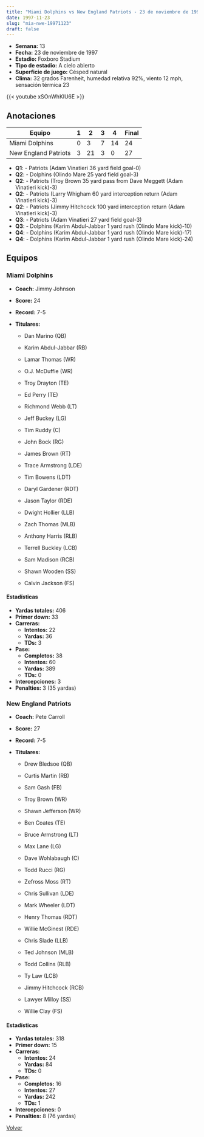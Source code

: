 ```yaml
---
title: "Miami Dolphins vs New England Patriots - 23 de noviembre de 1997"
date: 1997-11-23
slug: "mia-nwe-19971123"
draft: false
---
```


- **Semana:** 13
- **Fecha:** 23 de noviembre de 1997
- **Estadio:** Foxboro Stadium
- **Tipo de estadio:** A cielo abierto
- **Superficie de juego:** Césped natural
- **Clima:** 32 grados Farenheit, humedad relativa 92%, viento 12 mph, sensación térmica 23


{{< youtube xSOnWhKlU6E >}}


## Anotaciones
| Equipo | 1 | 2 | 3 | 4 | Final |
|--------|---|---|---|---|-------|
| Miami Dolphins  | 0 | 3 | 7 | 14  | 24 |
| New England Patriots  | 3 | 21 | 3 | 0  | 27 |
- **Q1**:  - Patriots (Adam Vinatieri 36 yard field goal-0)
- **Q2**:  - Dolphins (Olindo Mare 25 yard field goal-3)
- **Q2**:  - Patriots (Troy Brown 35 yard pass from Dave Meggett (Adam Vinatieri kick)-3)
- **Q2**:  - Patriots (Larry Whigham 60 yard interception return (Adam Vinatieri kick)-3)
- **Q2**:  - Patriots (Jimmy Hitchcock 100 yard interception return (Adam Vinatieri kick)-3)
- **Q3**:  - Patriots (Adam Vinatieri 27 yard field goal-3)
- **Q3**:  - Dolphins (Karim Abdul-Jabbar 1 yard rush (Olindo Mare kick)-10)
- **Q4**:  - Dolphins (Karim Abdul-Jabbar 1 yard rush (Olindo Mare kick)-17)
- **Q4**:  - Dolphins (Karim Abdul-Jabbar 1 yard rush (Olindo Mare kick)-24)


## Equipos


### Miami Dolphins
* **Coach:** Jimmy Johnson
* **Score:** 24
* **Record:** 7-5
* **Titulares:** 

  * Dan Marino (QB) 

  * Karim Abdul-Jabbar (RB) 

  * Lamar Thomas (WR) 

  * O.J. McDuffie (WR) 

  * Troy Drayton (TE) 

  * Ed Perry (TE) 

  * Richmond Webb (LT) 

  * Jeff Buckey (LG) 

  * Tim Ruddy (C) 

  * John Bock (RG) 

  * James Brown (RT) 

  * Trace Armstrong (LDE) 

  * Tim Bowens (LDT) 

  * Daryl Gardener (RDT) 

  * Jason Taylor (RDE) 

  * Dwight Hollier (LLB) 

  * Zach Thomas (MLB) 

  * Anthony Harris (RLB) 

  * Terrell Buckley (LCB) 

  * Sam Madison (RCB) 

  * Shawn Wooden (SS) 

  * Calvin Jackson (FS) 

#### Estadísticas
* **Yardas totales:** 406
* **Primer down:** 33
* **Carreras:**
  * **Intentos:** 22
  * **Yardas:** 36
  * **TDs:** 3
* **Pase:**
  * **Completos:** 38
  * **Intentos:** 60
  * **Yardas:** 389
  * **TDs:** 0
* **Intercepciones:** 3
* **Penalties:** 3 (35 yardas)

### New England Patriots
* **Coach:** Pete Carroll
* **Score:** 27
* **Record:** 7-5
* **Titulares:** 

  * Drew Bledsoe (QB) 

  * Curtis Martin (RB) 

  * Sam Gash (FB) 

  * Troy Brown (WR) 

  * Shawn Jefferson (WR) 

  * Ben Coates (TE) 

  * Bruce Armstrong (LT) 

  * Max Lane (LG) 

  * Dave Wohlabaugh (C) 

  * Todd Rucci (RG) 

  * Zefross Moss (RT) 

  * Chris Sullivan (LDE) 

  * Mark Wheeler (LDT) 

  * Henry Thomas (RDT) 

  * Willie McGinest (RDE) 

  * Chris Slade (LLB) 

  * Ted Johnson (MLB) 

  * Todd Collins (RLB) 

  * Ty Law (LCB) 

  * Jimmy Hitchcock (RCB) 

  * Lawyer Milloy (SS) 

  * Willie Clay (FS) 

#### Estadísticas
* **Yardas totales:** 318
* **Primer down:** 15
* **Carreras:**
  * **Intentos:** 24
  * **Yardas:** 84
  * **TDs:** 0
* **Pase:**
  * **Completos:** 16
  * **Intentos:** 27
  * **Yardas:** 242
  * **TDs:** 1
* **Intercepciones:** 0
* **Penalties:** 8 (76 yardas)


[Volver](/historia/1997)
